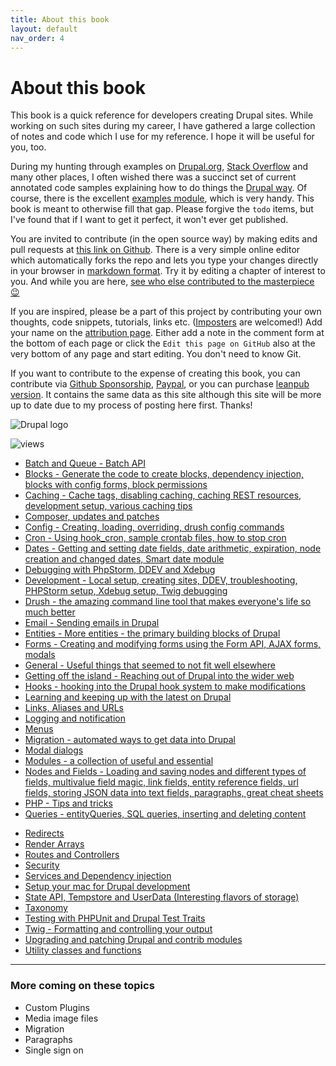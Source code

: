 ```yaml
---
title: About this book
layout: default
nav_order: 4
---
```


# About this book

This book is a quick reference for developers creating Drupal sites. While working on such sites during my career, I have gathered a large collection of notes and code which I use for my reference. I hope it will be useful for you, too.

During my hunting through examples on [Drupal.org](https://www.drupal.org/), [Stack Overflow](https://stackoverflow.com/questions/tagged/drupal) and many other places, I often wished there was a succinct set of current annotated code samples explaining how to do things the [Drupal way](https://events.drupal.org/neworleans2016/sessions/drupal-way-philosophy). Of course, there is the excellent [examples module](https://www.drupal.org/project/examples), which is very handy. This book is meant to otherwise fill that gap. Please forgive the `todo` items, but I've found that if I want to get it perfect, it won't ever get published.

You are invited to contribute (in the open source way) by making edits and pull requests at [this link on Github](https://github.com/selwynpolit/d9book/tree/gh-pages/book). There is a very simple online editor which automatically forks the repo and lets you type your changes directly in your browser in [markdown format](https://github.github.com/gfm/). Try it by editing a chapter of interest to you. And while you are here, [see who else contributed to the masterpiece 😉](attribution)

If you are inspired, please be a part of this project by contributing your own thoughts, code snippets, tutorials, links etc. ([Imposters](https://events.drupal.org/drupalcon2021/news/youve-got-notes-about-impostor-syndrome) are welcomed!) Add your name on the [attribution page](attribution). Either add a note in the comment form at the bottom of each page or click the `Edit this page on GitHub` also at the very bottom of any page and start editing. You don't need to know Git.

If you want to contribute to the expense of creating this book, you can contribute via [Github Sponsorship](https://github.com/sponsors/selwynpolit), [Paypal](https://www.paypal.com/paypalme/selwynpolit), or you can purchase [leanpub version](https://leanpub.com/drupal10). It contains the same data as this site although this site will be more up to date due to my process of posting here first. Thanks!

![Drupal logo](/images/drupal-logo-horizontal-blue.png)

![views](https://api.visitor.plantree.me/visitor-badge/pv?label=views&color=informational&namespace=d9book&key=about.md)

- [Batch and Queue - Batch API](bq)
- [Blocks - Generate the code to create blocks, dependency injection, blocks with config forms, block permissions](blocks)
- [Caching - Cache tags, disabling caching, caching REST resources, development setup, various caching tips](caching)
- [Composer, updates and patches](composer)
- [Config - Creating, loading, overriding, drush config commands](config)
- [Cron - Using hook_cron, sample crontab files, how to stop cron](cron)
- [Dates - Getting and setting date fields, date arithmetic, expiration, node creation and changed dates, Smart date module](dates)
- [Debugging with PhpStorm, DDEV and Xdebug](debugging)
- [Development - Local setup, creating sites, DDEV, troubleshooting, PHPStorm setup, Xdebug setup, Twig debugging](development)
- [Drush - the amazing command line tool that makes everyone\'s life so much better](drush)
- [Email - Sending emails in Drupal](email)
- [Entities - More entities - the primary building blocks of Drupal](entities)
- [Forms - Creating and modifying forms using the Form API, AJAX forms, modals](forms)
- [General - Useful things that seemed to not fit well elsewhere](general)
- [Getting off the island - Reaching out of Drupal into the wider web](off-island)
- [Hooks - hooking into the Drupal hook system to make modifications](hooks)
- [Learning and keeping up with the latest on Drupal](learn)
- [Links, Aliases and URLs](links)
- [Logging and notification](logging)
- [Menus](menus)
- [Migration - automated ways to get data into Drupal](migrate)
- [Modal dialogs](modals)
- [Modules - a collection of useful and essential](modules)
- [Nodes and Fields - Loading and saving nodes and different types of fields, multivalue field magic, link fields, entity reference fields, url fields, storing JSON data into text fields, paragraphs, great cheat sheets](nodes-and-fields)
- [PHP - Tips and tricks](php)
- [Queries - entityQueries, SQL queries, inserting and deleting content](queries)
<!-- - [Reaching out of Drupal](reaching-out) -->
- [Redirects](redirects)
- [Render Arrays](render)
- [Routes and Controllers](routes)
- [Security](security)
- [Services and Dependency injection](services)
- [Setup your mac for Drupal development](setup_mac)
- [State API, Tempstore and UserData (Interesting flavors of storage)](state)
- [Taxonomy](taxonomy)
- [Testing with PHPUnit and Drupal Test Traits](dtt)
- [Twig - Formatting and controlling your output](twig)
- [Upgrading and patching Drupal and contrib modules](upgrade)
- [Utility classes and functions](utility)

---

### More coming on these topics

- Custom Plugins
- Media image files
- Migration
- Paragraphs
- Single sign on

